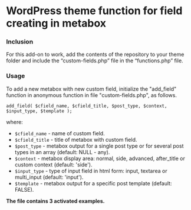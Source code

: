 # WordPress theme function for field creating in metabox

### Inclusion
For this add-on to work, add the contents of the repository to your theme folder and include the “custom-fields.php” file in the “functions.php” file.

### Usage
To add a new metabox with new custom field, initialize the "add_field" function in anonymous function in file "custom-fields.php", as follows.
```
add_field( $cfield_name, $cfield_title, $post_type, $context, $input_type, $template );
```

where:

- `$cfield_name` - name of custom field.
- `$cfield_title` - title of metabox with custom field.
- `$post_type` - metabox output for a single post type or for several post types in an array (default: NULL - any).
- `$context` - metabox display area: normal, side, advanced, after_title or custom context (default: 'side').
- `$input_type` - type of input field in html form: input, textarea or multi_input (default: 'input').
- `$template` - metabox output for a specific post template (default: FALSE).

**The file contains 3 activated examples.**
